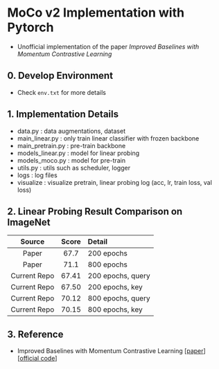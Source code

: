 # MoCo v2 Implementation with Pytorch
- Unofficial implementation of the paper *Improved Baselines with Momentum Contrastive Learning*


## 0. Develop Environment
- Check `env.txt` for more details


## 1. Implementation Details
- data.py : data augmentations, dataset
- main_linear.py : only train linear classifier with frozen backbone
- main_pretrain.py : pre-train backbone
- models_linear.py : model for linear probing
- models_moco.py : model for pre-train
- utils.py : utils such as scheduler, logger
- logs : log files
- visualize : visualize pretrain, linear probing log (acc, lr, train loss, val loss)


## 2. Linear Probing Result Comparison on ImageNet
|Source|Score|Detail|
|:-:|:-:|:-|
|Paper|67.7|200 epochs|
|Paper|71.1|800 epochs|
|Current Repo|67.41|200 epochs, query|
|Current Repo|67.50|200 epochs, key|
|Current Repo|70.12|800 epochs, query|
|Current Repo|70.15|800 epochs, key|


## 3. Reference
- Improved Baselines with Momentum Contrastive Learning [[paper](https://arxiv.org/abs/2003.04297)] [[official code](https://github.com/facebookresearch/moco)]
